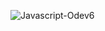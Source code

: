 ![Javascript-Odev6](https://github.com/erkanercann/JavaScript/assets/126410424/a191686d-bd42-46b2-87cb-c91f9c3e9878)
